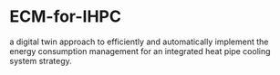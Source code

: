 # ECM-for-IHPC
a digital twin approach to efficiently and automatically implement the energy consumption management for an integrated heat pipe cooling system strategy.
